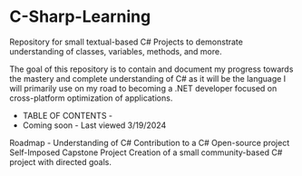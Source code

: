 # C-Sharp-Learning
Repository for small textual-based C# Projects to demonstrate understanding of classes, variables, methods, and more.


The goal of this repository is to contain and document my progress towards the mastery and complete understanding of C# as it will be the language I will primarily use on my road to becoming a .NET developer focused on cross-platform optimization of applications.

- TABLE OF CONTENTS -
- Coming soon - Last viewed 3/19/2024


Roadmap - 
Understanding of C#
Contribution to a C# Open-source project
Self-Imposed Capstone Project
Creation of a small community-based C# project with directed goals.
